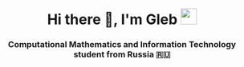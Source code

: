 <h1 align="center">Hi there 👋, I'm Gleb</a> 
<img src="https://github.com/blackcater/blackcater/raw/main/images/Hi.gif" height="32"/></h1>
<h3 align="center">Computational Mathematics and Information Technology student from Russia 🇷🇺</h3>
